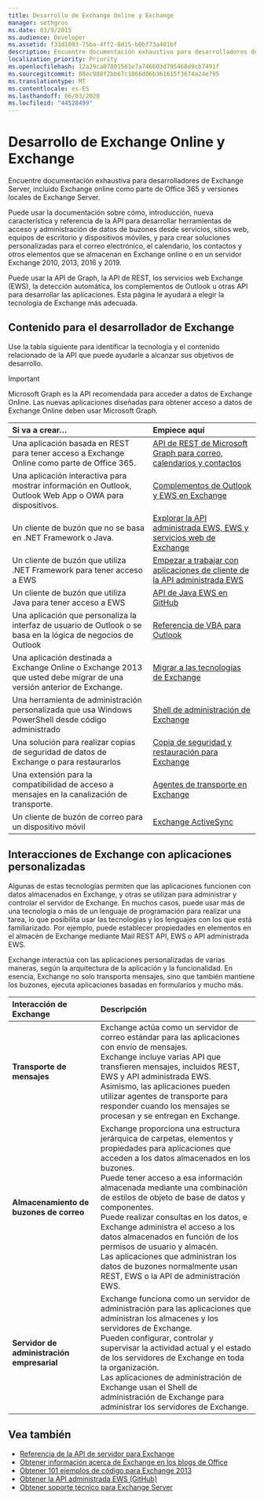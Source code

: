 ```yaml
---
title: Desarrollo de Exchange Online y Exchange
manager: sethgros
ms.date: 03/9/2015
ms.audience: Developer
ms.assetid: f33d1093-75ba-4ff2-8d15-b0bf73a401bf
description: Encuentre documentación exhaustiva para desarrolladores de Exchange Server, incluido Exchange online como parte de Office 365 y versiones locales de Exchange Server.
localization_priority: Priority
ms.openlocfilehash: 12a29ca07801561e7a746603d795468d9cb7491f
ms.sourcegitcommit: 88ec988f2bb67c1866d06b361615f3674a24e795
ms.translationtype: MT
ms.contentlocale: es-ES
ms.lasthandoff: 06/03/2020
ms.locfileid: "44528499"
---
```

# <a name="exchange-online-and-exchange-development"></a>Desarrollo de Exchange Online y Exchange

Encuentre documentación exhaustiva para desarrolladores de Exchange Server, incluido Exchange online como parte de Office 365 y versiones locales de Exchange Server.

Puede usar la documentación sobre cómo, introducción, nueva característica y referencia de la API para desarrollar herramientas de acceso y administración de datos de buzones desde servicios, sitios web, equipos de escritorio y dispositivos móviles, y para crear soluciones personalizadas para el correo electrónico, el calendario, los contactos y otros elementos que se almacenan en Exchange online o en un servidor Exchange 2010, 2013, 2016 y 2019.

Puede usar la API de Graph, la API de REST, los servicios web Exchange (EWS), la detección automática, los complementos de Outlook u otras API para desarrollar las aplicaciones. Esta página le ayudará a elegir la tecnología de Exchange más adecuada.

## <a name="exchange-developer-content"></a>Contenido para el desarrollador de Exchange

Use la tabla siguiente para identificar la tecnología y el contenido relacionado de la API que puede ayudarle a alcanzar sus objetivos de desarrollo.

> [!IMPORTANT]
> Microsoft Graph es la API recomendada para acceder a datos de Exchange Online. Las nuevas aplicaciones diseñadas para obtener acceso a datos de Exchange Online deben usar Microsoft Graph.

|Si va a crear…|Empiece aquí|
|:-----|:-----|
|Una aplicación basada en REST para tener acceso a Exchange Online como parte de Office 365.|[API de REST de Microsoft Graph para correo, calendarios y contactos](exchange-web-services/office-365-rest-apis-for-mail-calendars-and-contacts.md) |
|Una aplicación interactiva para mostrar información en Outlook, Outlook Web App o OWA para dispositivos. |[Complementos de Outlook y EWS en Exchange](exchange-web-services/mail-apps-for-outlook-and-ews-in-exchange.md) |
|Un cliente de buzón que no se basa en .NET Framework o Java. |[Explorar la API administrada EWS, EWS y servicios web de Exchange](exchange-web-services/explore-the-ews-managed-api-ews-and-web-services-in-exchange.md) |
|Un cliente de buzón que utiliza .NET Framework para tener acceso a EWS |[Empezar a trabajar con aplicaciones de cliente de la API administrada EWS](exchange-web-services/get-started-with-ews-managed-api-client-applications.md) |
|Un cliente de buzón que utiliza Java para tener acceso a EWS |[API de Java EWS en GitHub](https://github.com/OfficeDev/ews-java-api) |
|Una aplicación que personaliza la interfaz de usuario de Outlook o se basa en la lógica de negocios de Outlook  |[Referencia de VBA para Outlook](https://msdn.microsoft.com/VBA/VBA-Outlook) |
|Una aplicación destinada a Exchange Online o Exchange 2013 que usted debe migrar de una versión anterior de Exchange.  |[Migrar a las tecnologías de Exchange](migrating-to-exchange-online-and-exchange-2013-technologies.md) |
|Una herramienta de administración personalizada que usa Windows PowerShell desde código administrado   |[Shell de administración de Exchange](management/exchange-management-shell.md) |
|Una solución para realizar copias de seguridad de datos de Exchange o para restaurarlos  |[Copia de seguridad y restauración para Exchange](backup-restore/backup-and-restore-for-exchange-2013.md) |
|Una extensión para la compatibilidad de acceso a mensajes en la canalización de transporte.   |[Agentes de transporte en Exchange](transport-agents/transport-agents-in-exchange-2013.md)  |
|Un cliente de buzón de correo para un dispositivo móvil   |[Exchange ActiveSync](https://technet.microsoft.com/library/aa998357.aspx) |

## <a name="exchange-interactions-with-custom-applications"></a>Interacciones de Exchange con aplicaciones personalizadas

Algunas de estas tecnologías permiten que las aplicaciones funcionen con datos almacenados en Exchange, y otras se utilizan para administrar y controlar el servidor de Exchange. En muchos casos, puede usar más de una tecnología o más de un lenguaje de programación para realizar una tarea, lo que posibilita usar las tecnologías y los lenguajes con los que está familiarizado. Por ejemplo, puede establecer propiedades en elementos en el almacén de Exchange mediante Mail REST API, EWS o API administrada EWS.

Exchange interactúa con las aplicaciones personalizadas de varias maneras, según la arquitectura de la aplicación y la funcionalidad. En esencia, Exchange no solo transporta mensajes, sino que también mantiene los buzones, ejecuta aplicaciones basadas en formularios y mucho más.

|Interacción de Exchange|Descripción|
|:-----|:-----|
|**Transporte de mensajes**|Exchange actúa como un servidor de correo estándar para las aplicaciones con envío de mensajes.<br/>Exchange incluye varias API que transfieren mensajes, incluidos REST, EWS y API administrada EWS.<br/>Asimismo, las aplicaciones pueden utilizar agentes de transporte para responder cuando los mensajes se procesan y se entregan en Exchange. |
|**Almacenamiento de buzones de correo** |Exchange proporciona una estructura jerárquica de carpetas, elementos y propiedades para aplicaciones que acceden a los datos almacenados en los buzones.<br/>Puede tener acceso a esa información almacenada mediante una combinación de estilos de objeto de base de datos y componentes.<br/>Puede realizar consultas en los datos, e Exchange administra el acceso a los datos almacenados en función de los permisos de usuario y almacén.<br/>Las aplicaciones que administran los datos de buzones normalmente usan REST, EWS o la API de administración EWS.|
|**Servidor de administración empresarial** |Exchange funciona como un servidor de administración para las aplicaciones que administran los almacenes y los servidores de Exchange.<br/>Pueden configurar, controlar y supervisar la actividad actual y el estado de los servidores de Exchange en toda la organización.<br/>Las aplicaciones de administración de Exchange usan el Shell de administración de Exchange para administrar los servidores de Exchange. |

## <a name="see-also"></a>Vea también

- 
  [Referencia de la API de servidor para Exchange](https://msdn.microsoft.com/library/dn186243(v=exchg.150).aspx)
- [Obtener información acerca de Exchange en los blogs de Office](https://www.microsoft.com/microsoft-365/blog/)
- [Obtener 101 ejemplos de código para Exchange 2013](https://code.msdn.microsoft.com/office/Exchange-2013-101-Code-3c38582c)
- [Obtener la API administrada EWS (GitHub)](https://github.com/OfficeDev/ews-managed-api/blob/master/README.md)
- [Obtener soporte técnico para Exchange Server](https://support.microsoft.com/getsupport?oaspworkflow=start_1.0.0.0&wf=0&wfname=productselection&gprid=730&x=13&y=7&st=1&wfxredirect=1&sd=gn&ccsid=635890984021344661&forceorigin=esmc)
